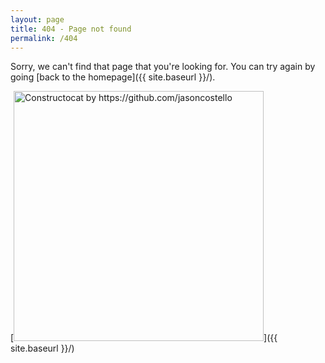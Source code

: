 ```yaml
---
layout: page
title: 404 - Page not found
permalink: /404
---
```


Sorry, we can't find that page that you're looking for. You can try again by going [back to the homepage]({{ site.baseurl }}/).

[<img src="{{ site.baseurl }}/img/404.jpg" alt="Constructocat by https://github.com/jasoncostello" style="width: 400px;"/>]({{ site.baseurl }}/)

